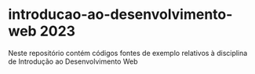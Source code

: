 # introducao-ao-desenvolvimento-web 2023
Neste repositório contém códigos fontes de exemplo relativos à disciplina de Introdução ao Desenvolvimento Web
